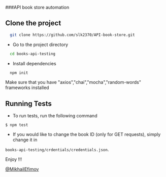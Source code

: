 ###API book store automation


## Clone the project

```bash
  git clone https://github.com/slk2370/API-book-store.git
```

- Go to the project directory


```bash
  cd books-api-testing
```

- Install dependencies

```bash
  npm init
```

Make sure that you have "axios","chai","mocha","random-words" frameworks installed


## Running Tests

- To run tests, run the following command

```$ npm test```

- If you would like to change the book ID (only for GET requests), simply change it in 

```books-api-testing/crdentials/credentials.json```.

Enjoy !!!

[@MikhailEfimov](https://github.com/slk2370)
